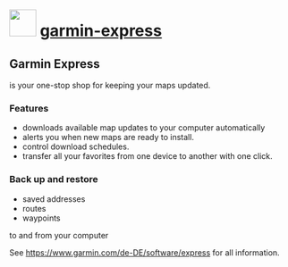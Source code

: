 ﻿# <img src="https://rawcdn.githack.com/virtualex-itv/chocolatey-packages/da95d6d15a97b71935643992dcf624e170cf510f/icons/garmin-express.png" width="48" height="48"/> [garmin-express](https://community.chocolatey.org/packages/garmin-express)

## Garmin Express

is your one-stop shop for keeping your maps updated.

### Features

- downloads available map updates to your computer automatically
- alerts you when new maps are ready to install.
- control download schedules.
- transfer all your favorites from one device to another with one click.

### Back up and restore

- saved addresses
- routes
- waypoints

to and from your computer

See https://www.garmin.com/de-DE/software/express for all information.
